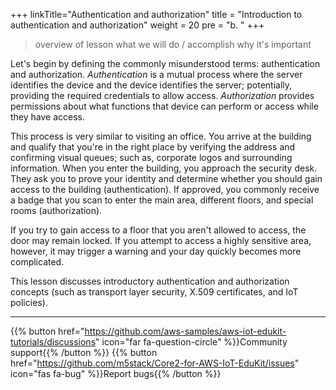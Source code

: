 +++
linkTitle="Authentication and authorization"
title = "Introduction to authentication and authorization"
weight = 20
pre = "b. "
+++


> overview of lesson
>  what we will do / accomplish
> why it's important

Let's begin by defining the commonly misunderstood terms: authentication and authorization. *Authentication* is a mutual process where the server identifies the device and the device identifies the server; potentially, providing the required credentials to allow access. *Authorization* provides permissions about what functions that device can perform or access while they have access. 

This process is very similar to visiting an office. You arrive at the building and qualify that you're in the right place by verifying the address and confirming visual queues; such as, corporate logos and surrounding information. When you enter the building, you approach the security desk. They ask you to prove your identity and determine whether you should gain access to the building (authentication). If approved, you commonly receive a badge that you scan to enter the main area, different floors, and special rooms (authorization).

If you try to gain access to a floor that you aren't allowed to access, the door may remain locked. If you attempt to access a highly sensitive area, however, it may trigger a warning and your day quickly becomes more complicated. 

This lesson discusses introductory authentication and authorization concepts (such as transport layer security, X.509 certificates, and IoT policies). 

---
{{% button href="https://github.com/aws-samples/aws-iot-edukit-tutorials/discussions" icon="far fa-question-circle" %}}Community support{{% /button %}} {{% button href="https://github.com/m5stack/Core2-for-AWS-IoT-EduKit/issues" icon="fas fa-bug" %}}Report bugs{{% /button %}}